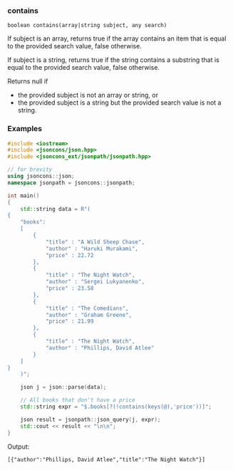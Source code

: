 ### contains

```
boolean contains(array|string subject, any search)
```

If subject is an array, returns true if the array contains an item that is equal to 
the provided search value, false otherwise.

If subject is a string, returns true if the string contains a substring that is equal to
the provided search value, false otherwise.

Returns null if 

- the provided subject is not an array or string, or
- the provided subject is a string but the provided search value is not a string.

### Examples

```c++
#include <iostream>
#include <jsoncons/json.hpp>
#include <jsoncons_ext/jsonpath/jsonpath.hpp>

// for brevity
using jsoncons::json; 
namespace jsonpath = jsoncons::jsonpath;

int main() 
{
    std::string data = R"(
{
    "books":
    [
        {
            "title" : "A Wild Sheep Chase",
            "author" : "Haruki Murakami",
            "price" : 22.72
        },
        {
            "title" : "The Night Watch",
            "author" : "Sergei Lukyanenko",
            "price" : 23.58
        },
        {
            "title" : "The Comedians",
            "author" : "Graham Greene",
            "price" : 21.99
        },
        {
            "title" : "The Night Watch",
            "author" : "Phillips, David Atlee"
        }
    ]
}
    )";

    json j = json::parse(data);

    // All books that don't have a price
    std::string expr = "$.books[?(!contains(keys(@),'price'))]";

    json result = jsonpath::json_query(j, expr);
    std::cout << result << "\n\n";
}
```
Output:
```
[{"author":"Phillips, David Atlee","title":"The Night Watch"}]
```

